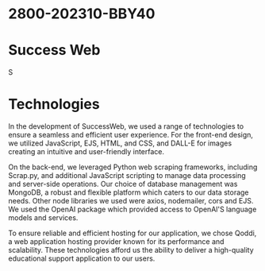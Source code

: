 # 2800-202310-BBY40

<h1>Success Web</h1>

<p>S</p>

<h1>Technologies</h1>
<p>In the development of SuccessWeb, we used a range of technologies to ensure a seamless and efficient user experience. For the front-end design, we utilized JavaScript, EJS, HTML, and CSS, and DALL-E for images creating an intuitive and user-friendly interface.

On the back-end, we leveraged Python web scraping frameworks, including Scrap.py, and additional JavaScript scripting to manage data processing and server-side operations. Our choice of database management was MongoDB, a robust and flexible platform which caters to our data storage needs. Other node libraries we used were axios, nodemailer, cors and EJS. We used the OpenAI package which provided access to OpenAl'S language models and services.

To ensure reliable and efficient hosting for our application, we chose Qoddi, a web application hosting provider known for its performance and scalability. These technologies afford us the ability to deliver a high-quality educational support application to our users.
</p>